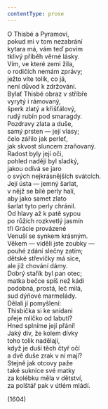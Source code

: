 ```yaml
---
contentType: prose
---
```


O Thisbé a Pyramovi,  
pokud mi v tom nezabrání  
kytara má, vám teď povím  
tklivý příběh věrné lásky.  
Vím, ve které zemi žila,  
o rodičích nemám zprávy;  
ježto víte tolik, co já,  
není důvod k zdržování.  
Bylať Thisbé obraz v stříbře  
vyrytý i rámovaný,  
šperk zlatý a křišťálový,  
rudý rubín pod smaragdy.  
Pozdravy zlata a duše,  
samý prsten — její vlasy;  
čelo zářilo jak perleť,  
jak skvost sluncem zraňovaný.  
Radost byly její oči,  
pohled nadějí byl sladký,  
jakou odívá se jaro  
o svých nejkrásnějších svátcích.  
Její ústa — jemný šarlat,  
v nějž se bílé perly halí,  
aby jako samet zlato  
šarlat tyto perly chránil.  
Od hlavy až k patě sypou  
po růžích rozkvetlý jasmín  
tři Grácie provázené  
Venuší se synkem krásným.  
Věkem — viděli jste zoubky —  
pouhé zdání slečny zatím;  
dětské střevíčky má sice,  
ale již chování dámy.  
Dobrý stařík byl pan otec;  
matka bečce spíš než kádi  
podobná, prostá, leč milá,  
sud dýňové marmelády.  
Dělali jí pomyšlení:  
Thisbička si ke snídani  
přeje mlíčko od labutí?  
Hned splníme její přání!  
Jaký div, že kolem dívky  
toho tolik nadělají,  
když je duší těch čtyř očí  
a dvě duše zrak v ní mají?  
Stejně jak otcovy paže  
také suknice své matky  
za kolébku měla v dětství,  
za polštář pak v útlém mládí.

(1604)
